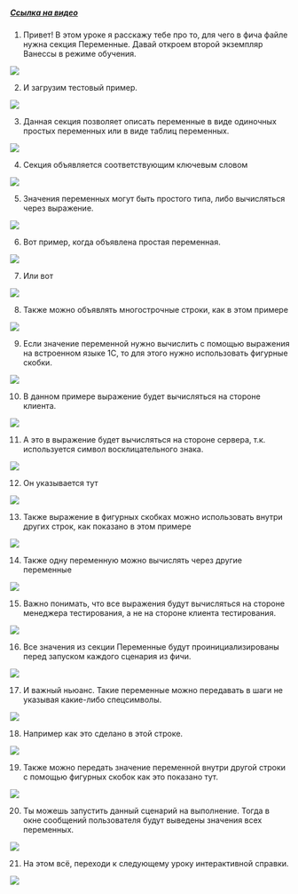 ﻿##### [Ссылка на видео](https://youtu.be/fajaBnTUu70)

001. Привет! В этом уроке я расскажу тебе про то, для чего в фича файле нужна секция Переменные. Давай откроем второй экземпляр Ванессы в режиме обучения.

![](https://vanessa-files.do.bit-erp.ru/Doc/1.2.040.1/MD/Глава03/images/000_КакУстроенFeatureФайлСекцияПеременныеПростые.png)

002. И загрузим тестовый пример.

![](https://vanessa-files.do.bit-erp.ru/Doc/1.2.040.1/MD/Глава03/images/006_КакУстроенFeatureФайлСекцияПеременныеПростые.png)

003. Данная секция позволяет описать переменные в виде одиночных простых переменных или в виде таблиц переменных.

![](https://vanessa-files.do.bit-erp.ru/Doc/1.2.040.1/MD/Глава03/images/007_КакУстроенFeatureФайлСекцияПеременныеПростые.png)

004. Секция объявляется соответствующим ключевым словом

![](https://vanessa-files.do.bit-erp.ru/Doc/1.2.040.1/MD/Глава03/images/010_КакУстроенFeatureФайлСекцияПеременныеПростые.png)

005. Значения переменных могут быть простого типа, либо вычисляться через выражение.

![](https://vanessa-files.do.bit-erp.ru/Doc/1.2.040.1/MD/Глава03/images/013_КакУстроенFeatureФайлСекцияПеременныеПростые.png)

006. Вот пример, когда объявлена простая переменная.

![](https://vanessa-files.do.bit-erp.ru/Doc/1.2.040.1/MD/Глава03/images/016_КакУстроенFeatureФайлСекцияПеременныеПростые.png)

007. Или вот

![](https://vanessa-files.do.bit-erp.ru/Doc/1.2.040.1/MD/Глава03/images/021_КакУстроенFeatureФайлСекцияПеременныеПростые.png)

008. Также можно объявлять многострочные строки, как в этом примере

![](https://vanessa-files.do.bit-erp.ru/Doc/1.2.040.1/MD/Глава03/images/026_КакУстроенFeatureФайлСекцияПеременныеПростые.png)

009. Если значение переменной нужно вычислить с помощью выражения на встроенном языке 1С, то для этого нужно использовать фигурные скобки.

![](https://vanessa-files.do.bit-erp.ru/Doc/1.2.040.1/MD/Глава03/images/029_КакУстроенFeatureФайлСекцияПеременныеПростые.png)

010. В данном примере выражение будет вычисляться на стороне клиента.

![](https://vanessa-files.do.bit-erp.ru/Doc/1.2.040.1/MD/Глава03/images/033_КакУстроенFeatureФайлСекцияПеременныеПростые.png)

011. А это в выражение будет вычисляться на стороне сервера, т.к. используется символ восклицательного знака.

![](https://vanessa-files.do.bit-erp.ru/Doc/1.2.040.1/MD/Глава03/images/038_КакУстроенFeatureФайлСекцияПеременныеПростые.png)

012. Он указывается тут

![](https://vanessa-files.do.bit-erp.ru/Doc/1.2.040.1/MD/Глава03/images/043_КакУстроенFeatureФайлСекцияПеременныеПростые.png)

013. Также выражение в фигурных скобках можно использовать внутри других строк, как показано в этом примере

![](https://vanessa-files.do.bit-erp.ru/Doc/1.2.040.1/MD/Глава03/images/048_КакУстроенFeatureФайлСекцияПеременныеПростые.png)

014. Также одну переменную можно вычислять через другие переменные

![](https://vanessa-files.do.bit-erp.ru/Doc/1.2.040.1/MD/Глава03/images/053_КакУстроенFeatureФайлСекцияПеременныеПростые.png)

015. Важно понимать, что все выражения будут вычисляться на стороне менеджера тестирования, а не на стороне клиента тестирования.

![](https://vanessa-files.do.bit-erp.ru/Doc/1.2.040.1/MD/Глава03/images/056_КакУстроенFeatureФайлСекцияПеременныеПростые.png)

016. Все значения из секции Переменные будут проинициализированы перед запуском каждого сценария из фичи.

![](https://vanessa-files.do.bit-erp.ru/Doc/1.2.040.1/MD/Глава03/images/059_КакУстроенFeatureФайлСекцияПеременныеПростые.png)

017. И важный ньюанс. Такие переменные можно передавать в шаги не указывая какие-либо спецсимволы.

![](https://vanessa-files.do.bit-erp.ru/Doc/1.2.040.1/MD/Глава03/images/062_КакУстроенFeatureФайлСекцияПеременныеПростые.png)

018. Например как это сделано в этой строке.

![](https://vanessa-files.do.bit-erp.ru/Doc/1.2.040.1/MD/Глава03/images/065_КакУстроенFeatureФайлСекцияПеременныеПростые.png)

019. Также можно передать значение переменной внутри другой строки с помощью фигурных скобок как это показано тут.

![](https://vanessa-files.do.bit-erp.ru/Doc/1.2.040.1/MD/Глава03/images/070_КакУстроенFeatureФайлСекцияПеременныеПростые.png)

020. Ты можешь запустить данный сценарий на выполнение. Тогда в окне сообщений пользователя будут выведены значения всех переменных.

![](https://vanessa-files.do.bit-erp.ru/Doc/1.2.040.1/MD/Глава03/images/075_КакУстроенFeatureФайлСекцияПеременныеПростые.png)

021. На этом всё, переходи к следующему уроку интерактивной справки.

![](https://vanessa-files.do.bit-erp.ru/Doc/1.2.040.1/MD/Глава03/images/078_КакУстроенFeatureФайлСекцияПеременныеПростые.png)
